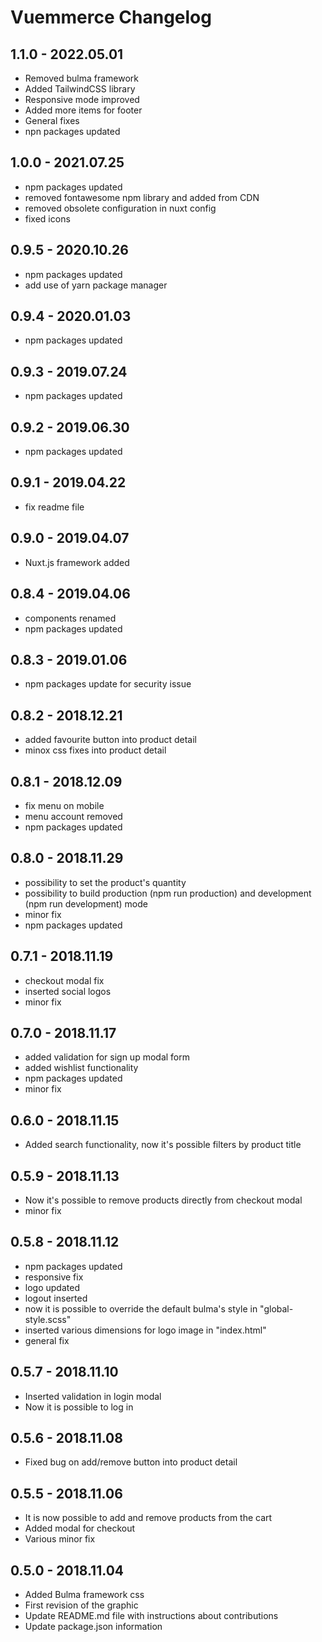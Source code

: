 # Vuemmerce Changelog

## 1.1.0 - 2022.05.01

- Removed bulma framework
- Added TailwindCSS library
- Responsive mode improved
- Added more items for footer
- General fixes
- npn packages updated

## 1.0.0 - 2021.07.25

- npm packages updated
- removed fontawesome npm library and added from CDN
- removed obsolete configuration in nuxt config
- fixed icons

## 0.9.5 - 2020.10.26

- npm packages updated
- add use of yarn package manager

## 0.9.4 - 2020.01.03

- npm packages updated

## 0.9.3 - 2019.07.24

- npm packages updated

## 0.9.2 - 2019.06.30

- npm packages updated

## 0.9.1 - 2019.04.22

- fix readme file

## 0.9.0 - 2019.04.07

- Nuxt.js framework added

## 0.8.4 - 2019.04.06

- components renamed
- npm packages updated

## 0.8.3 - 2019.01.06

- npm packages update for security issue

## 0.8.2 - 2018.12.21

- added favourite button into product detail
- minox css fixes into product detail

## 0.8.1 - 2018.12.09

- fix menu on mobile
- menu account removed
- npm packages updated

## 0.8.0 - 2018.11.29

- possibility to set the product's quantity
- possibility to build production (npm run production) and development (npm run development) mode
- minor fix
- npm packages updated

## 0.7.1 - 2018.11.19

- checkout modal fix
- inserted social logos
- minor fix

## 0.7.0 - 2018.11.17

- added validation for sign up modal form
- added wishlist functionality
- npm packages updated
- minor fix

## 0.6.0 - 2018.11.15

- Added search functionality, now it's possible filters by product title

## 0.5.9 - 2018.11.13

- Now it's possible to remove products directly from checkout modal
- minor fix

## 0.5.8 - 2018.11.12

- npm packages updated
- responsive fix
- logo updated
- logout inserted
- now it is possible to override the default bulma's style in "global-style.scss"
- inserted various dimensions for logo image in "index.html"
- general fix

## 0.5.7 - 2018.11.10

- Inserted validation in login modal
- Now it is possible to log in

## 0.5.6 - 2018.11.08

- Fixed bug on add/remove button into product detail

## 0.5.5 - 2018.11.06

- It is now possible to add and remove products from the cart
- Added modal for checkout
- Various minor fix

## 0.5.0 - 2018.11.04

- Added Bulma framework css
- First revision of the graphic
- Update README.md file with instructions about contributions
- Update package.json information
